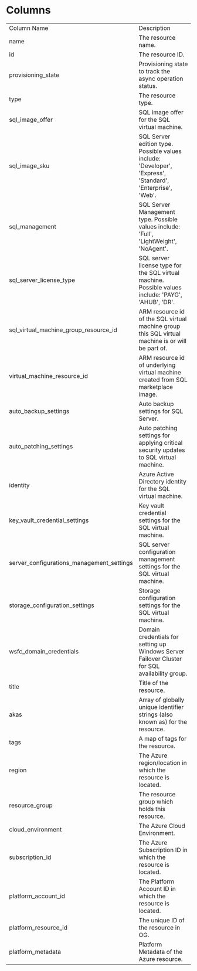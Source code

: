 # Columns  

<table>
	<tr><td>Column Name</td><td>Description</td></tr>
	<tr><td>name</td><td>The resource name.</td></tr>
	<tr><td>id</td><td>The resource ID.</td></tr>
	<tr><td>provisioning_state</td><td>Provisioning state to track the async operation status.</td></tr>
	<tr><td>type</td><td>The resource type.</td></tr>
	<tr><td>sql_image_offer</td><td>SQL image offer for the SQL virtual machine.</td></tr>
	<tr><td>sql_image_sku</td><td>SQL Server edition type. Possible values include: &#39;Developer&#39;, &#39;Express&#39;, &#39;Standard&#39;, &#39;Enterprise&#39;, &#39;Web&#39;.</td></tr>
	<tr><td>sql_management</td><td>SQL Server Management type. Possible values include: &#39;Full&#39;, &#39;LightWeight&#39;, &#39;NoAgent&#39;.</td></tr>
	<tr><td>sql_server_license_type</td><td>SQL server license type for the SQL virtual machine. Possible values include: &#39;PAYG&#39;, &#39;AHUB&#39;, &#39;DR&#39;.</td></tr>
	<tr><td>sql_virtual_machine_group_resource_id</td><td>ARM resource id of the SQL virtual machine group this SQL virtual machine is or will be part of.</td></tr>
	<tr><td>virtual_machine_resource_id</td><td>ARM resource id of underlying virtual machine created from SQL marketplace image.</td></tr>
	<tr><td>auto_backup_settings</td><td>Auto backup settings for SQL Server.</td></tr>
	<tr><td>auto_patching_settings</td><td>Auto patching settings for applying critical security updates to SQL virtual machine.</td></tr>
	<tr><td>identity</td><td>Azure Active Directory identity for the SQL virtual machine.</td></tr>
	<tr><td>key_vault_credential_settings</td><td>Key vault credential settings for the SQL virtual machine.</td></tr>
	<tr><td>server_configurations_management_settings</td><td>SQL server configuration management settings for the SQL virtual machine.</td></tr>
	<tr><td>storage_configuration_settings</td><td>Storage configuration settings for the SQL virtual machine.</td></tr>
	<tr><td>wsfc_domain_credentials</td><td>Domain credentials for setting up Windows Server Failover Cluster for SQL availability group.</td></tr>
	<tr><td>title</td><td>Title of the resource.</td></tr>
	<tr><td>akas</td><td>Array of globally unique identifier strings (also known as) for the resource.</td></tr>
	<tr><td>tags</td><td>A map of tags for the resource.</td></tr>
	<tr><td>region</td><td>The Azure region/location in which the resource is located.</td></tr>
	<tr><td>resource_group</td><td>The resource group which holds this resource.</td></tr>
	<tr><td>cloud_environment</td><td>The Azure Cloud Environment.</td></tr>
	<tr><td>subscription_id</td><td>The Azure Subscription ID in which the resource is located.</td></tr>
	<tr><td>platform_account_id</td><td>The Platform Account ID in which the resource is located.</td></tr>
	<tr><td>platform_resource_id</td><td>The unique ID of the resource in OG.</td></tr>
	<tr><td>platform_metadata</td><td>Platform Metadata of the Azure resource.</td></tr>
</table>